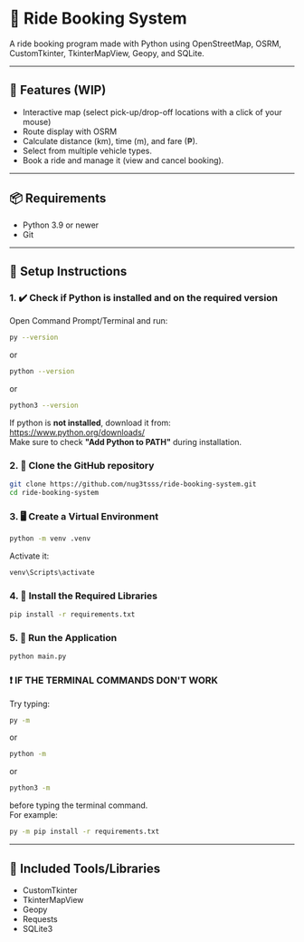 # 🚖 Ride Booking System

A ride booking program made with Python using OpenStreetMap, OSRM, CustomTkinter, TkinterMapView, Geopy, and SQLite.

---

## 🔭 Features (WIP)

- Interactive map (select pick-up/drop-off locations with a click of your mouse)  
- Route display with OSRM  
- Calculate distance (km), time (m), and fare (₱).  
- Select from multiple vehicle types.  
- Book a ride and manage it (view and cancel booking).  

---

## 📦 Requirements

- Python 3.9 or newer
- Git

---

## 🧰 Setup Instructions

### 1. ✔️ Check if Python is installed and on the required version

Open Command Prompt/Terminal and run:

```bash
py --version
```
or
```bash
python --version
```
or
```bash
python3 --version
```

If python is **not installed**, download it from:  
https://www.python.org/downloads/  
Make sure to check **"Add Python to PATH"** during installation.  

### 2. 📂 Clone the GitHub repository

```bash
git clone https://github.com/nug3tsss/ride-booking-system.git
cd ride-booking-system
```

### 3. 🖥️ Create a Virtual Environment

```bash
python -m venv .venv
```
Activate it:
```bash
venv\Scripts\activate
```

### 4. 📃 Install the Required Libraries

```bash
pip install -r requirements.txt
```

### 5. 🏃 Run the Application

```bash
python main.py
```

### ❗ IF THE TERMINAL COMMANDS DON'T WORK
Try typing:

```bash
py -m
```
or
```bash
python -m
```
or
```bash
python3 -m
```

before typing the terminal command.  
For example:

```bash
py -m pip install -r requirements.txt
```

---

## 📄 Included Tools/Libraries
- CustomTkinter
- TkinterMapView
- Geopy
- Requests
- SQLite3

